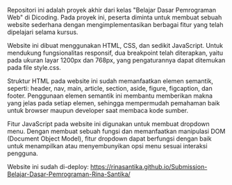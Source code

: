 Repositori ini adalah proyek akhir dari kelas "Belajar Dasar Pemrograman Web" di Dicoding. Pada proyek ini, peserta diminta untuk membuat sebuah website sederhana dengan mengimplementasikan berbagai fitur yang telah dipelajari selama kursus.

Website ini dibuat menggunakan HTML, CSS, dan sedikit JavaScript. Untuk mendukung fungsionalitas responsif, dua breakpoint telah diterapkan, yaitu pada ukuran layar 1200px dan 768px, yang pengaturannya dapat ditemukan pada file style.css.

Struktur HTML pada website ini sudah memanfaatkan elemen semantik, seperti: header, nav, main, article, section, aside, figure, figcaption, dan footer. Penggunaan elemen semantik ini membantu memberikan makna yang jelas pada setiap elemen, sehingga mempermudah pemahaman baik untuk browser maupun developer saat membaca kode sumber.

Fitur JavaScript pada website ini digunakan untuk membuat dropdown menu. Dengan membuat sebuah fungsi dan memanfaatkan manipulasi DOM (Document Object Model), fitur dropdown dapat berfungsi dengan baik untuk menampilkan atau menyembunyikan opsi menu sesuai interaksi pengguna.

Website ini sudah di-deploy: https://rinasantika.github.io/Submission-Belajar-Dasar-Pemrograman-Rina-Santika/
